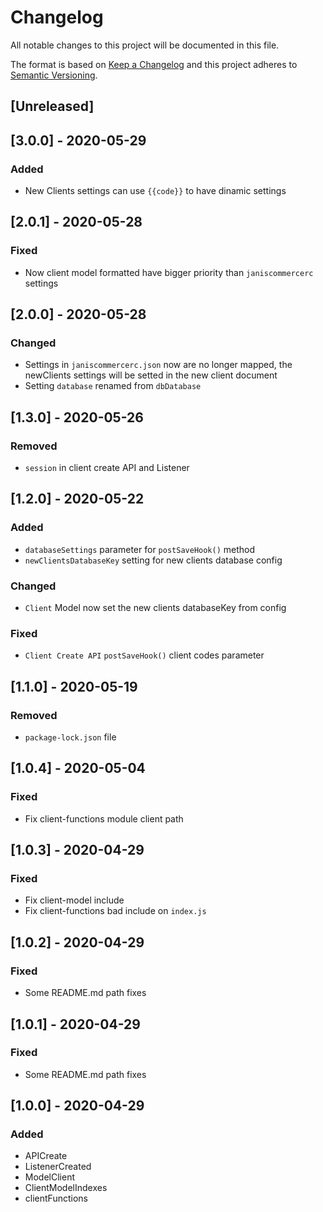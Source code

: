 # Changelog

All notable changes to this project will be documented in this file.

The format is based on [Keep a Changelog](http://keepachangelog.com/en/1.0.0/)
and this project adheres to [Semantic Versioning](http://semver.org/spec/v2.0.0.html).

## [Unreleased]

## [3.0.0] - 2020-05-29
### Added
- New Clients settings can use `{{code}}` to have dinamic settings

## [2.0.1] - 2020-05-28
### Fixed
- Now client model formatted have bigger priority than `janiscommercerc` settings

## [2.0.0] - 2020-05-28
### Changed
- Settings in `janiscommercerc.json` now are no longer mapped, the newClients settings will be setted in the new client document
- Setting `database` renamed from `dbDatabase`

## [1.3.0] - 2020-05-26
### Removed
- `session` in client create API and Listener

## [1.2.0] - 2020-05-22
### Added
- `databaseSettings` parameter for `postSaveHook()` method
- `newClientsDatabaseKey` setting for new clients database config

### Changed
- `Client` Model now set the new clients databaseKey from config

### Fixed
- `Client Create API` `postSaveHook()` client codes parameter

## [1.1.0] - 2020-05-19
### Removed
- `package-lock.json` file

## [1.0.4] - 2020-05-04
### Fixed
- Fix client-functions module client path

## [1.0.3] - 2020-04-29
### Fixed
- Fix client-model include
- Fix client-functions bad include on `index.js`

## [1.0.2] - 2020-04-29
### Fixed
- Some README.md path fixes

## [1.0.1] - 2020-04-29
### Fixed
- Some README.md path fixes

## [1.0.0] - 2020-04-29
### Added
- APICreate
- ListenerCreated
- ModelClient
- ClientModelIndexes
- clientFunctions